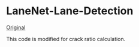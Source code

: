# LaneNet-Lane-Detection

[Original](https://github.com/MaybeShewill-CV/lanenet-lane-detection)

This code is modified for crack ratio calculation.
